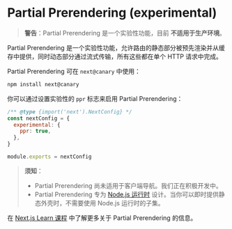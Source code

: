# Partial Prerendering (experimental)

> **警告**：Partial Prerendering 是一个实验性功能，目前 **不适用于生产环境**。

Partial Prerendering 是一个实验性功能，允许路由的静态部分被预先渲染并从缓存中提供，同时动态部分通过流式传输，所有这些都在单个 HTTP 请求中完成。

Partial Prerendering 可在 `next@canary` 中使用：

```bash filename="终端"
npm install next@canary
```

你可以通过设置实验性的 `ppr` 标志来启用 Partial Prerendering：

```js filename="next.config.js"
/** @type {import('next').NextConfig} */
const nextConfig = {
  experimental: {
    ppr: true,
  },
}

module.exports = nextConfig
```

> **须知**：
>
> - Partial Prerendering 尚未适用于客户端导航。我们正在积极开发中。
> - Partial Prerendering 专为 [Node.js 运行时](/docs/app/building-your-application/rendering/edge-and-nodejs-runtimes) 设计。当你可以即时提供静态外壳时，不需要使用 Node.js 运行时的子集。

在 [Next.js Learn 课程](/learn/dashboard-app/partial-prerendering) 中了解更多关于 Partial Prerendering 的信息。